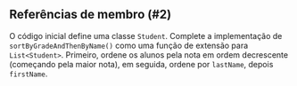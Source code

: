 ## Referências de membro (#2)

O código inicial define uma classe `Student`. Complete a implementação de `sortByGradeAndThenByName()` como uma função de extensão para `List<Student>`. Primeiro, ordene os alunos pela nota em ordem decrescente (começando pela maior nota), em seguida, ordene por `lastName`, depois `firstName`.